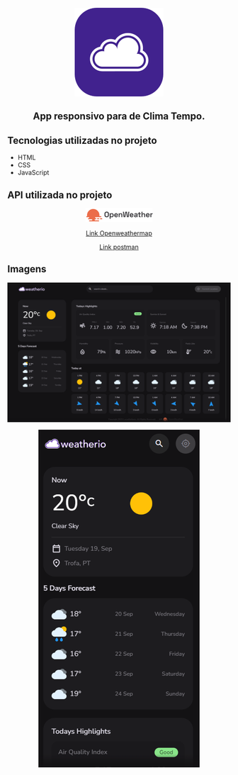 <p align="center"> <img src="./favicon.svg" alt="Logo do app"> </p>
<h2 align="center">App responsivo para de Clima Tempo.</h2>


## Tecnologias utilizadas no projeto
* HTML
* CSS
* JavaScript

## API utilizada no projeto
<p align="center"> <img src="./assets/images/openweather.png" alt="Logo da API"> </p>
<a align="center" href="https://openweathermap.org/" ><p>Link Openweathermap</p></a>
<a align="center" href="https://www.postman.com/" > <p>Link postman</p></a>

## Imagens
<p align="center"> <img src="./Captura de tela 2023-09-19 111942.png" alt="print do app desktop"> </p>
<p align="center"> <img src="./Captura de tela 2023-09-19 112022.png" alt="print do aap mobile"> </p>
